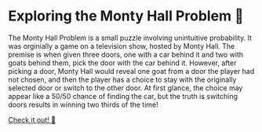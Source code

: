 # Exploring the Monty Hall Problem :door:

The Monty Hall Problem is a small puzzle involving unintuitive probability. It was orginially a game on a television show, hosted by Monty Hall. The premise is when given three doors, one with a car behind it and two with goats behind them, pick the door with the car behind it. However, after picking a door, Monty Hall would reveal one goat from a door the player had not chosen, and then the player has a choice to stay with the originally selected door or switch to the other door. At first glance, the choice may appear like a 50/50 chance of finding the car, but the truth is switching doors results in winning two thirds of the time!

[Check it out! :rocket:](https://embowman.github.io/monty-hall-problem/)
